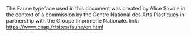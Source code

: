 
The Faune typeface used in this document was created by Alice Savoie in the context of a commission by the Centre National des Arts Plastiques in partnership with the Groupe Imprimerie Nationale.
link: https://www.cnap.fr/sites/faune/en.html